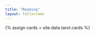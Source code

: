 ```yaml
---
title: "Reading"
layout: fullscreen
---
```


{% assign cards = site.data.tarot.cards %}

<script>
	function findGetParameter(parameterName) {
    var result = null,
        tmp = [];
    location.search
        .substr(1)
        .split("&")
        .forEach(function (item) {
          tmp = item.split("=");
          if (tmp[0] === parameterName) result = decodeURIComponent(tmp[1]);
        });
    return result;
	}
	
	console.log(findGetParameter('card1'));
	console.log(findGetParameter('card2'));
	console.log(findGetParameter('card3'));
</script>